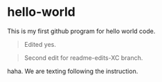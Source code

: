# hello-world
This is my first github program for hello world code.

>Edited yes.

>Second edit for readme-edits-XC branch.

haha.
We are texting following the instruction.
